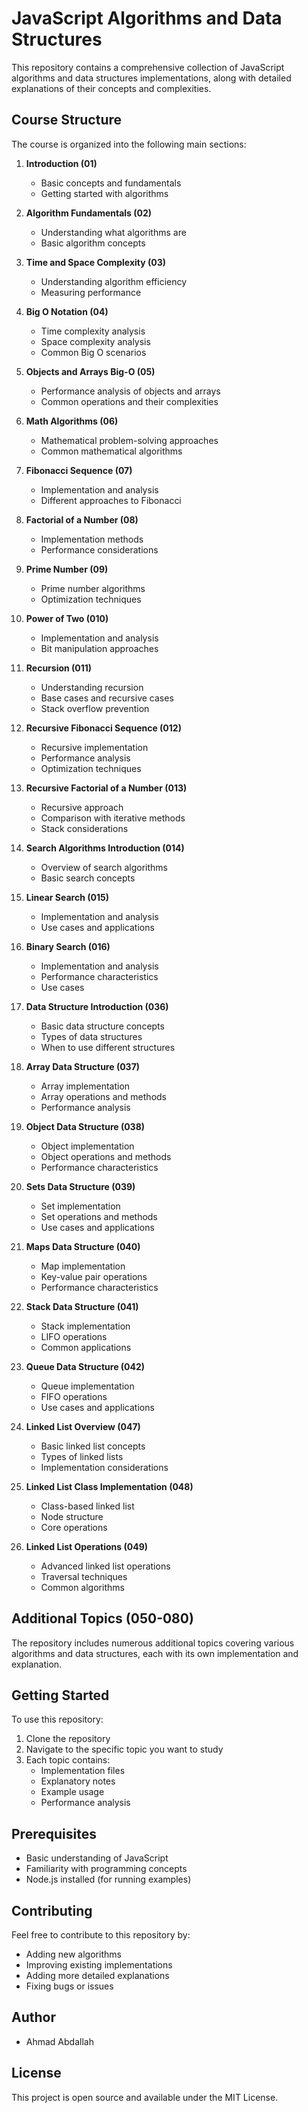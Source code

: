 # JavaScript Algorithms and Data Structures

This repository contains a comprehensive collection of JavaScript algorithms and data structures implementations, along with detailed explanations of their concepts and complexities.

## Course Structure

The course is organized into the following main sections:

1. **Introduction (01)**

   - Basic concepts and fundamentals
   - Getting started with algorithms

2. **Algorithm Fundamentals (02)**

   - Understanding what algorithms are
   - Basic algorithm concepts

3. **Time and Space Complexity (03)**

   - Understanding algorithm efficiency
   - Measuring performance

4. **Big O Notation (04)**

   - Time complexity analysis
   - Space complexity analysis
   - Common Big O scenarios

5. **Objects and Arrays Big-O (05)**

   - Performance analysis of objects and arrays
   - Common operations and their complexities

6. **Math Algorithms (06)**

   - Mathematical problem-solving approaches
   - Common mathematical algorithms

7. **Fibonacci Sequence (07)**

   - Implementation and analysis
   - Different approaches to Fibonacci

8. **Factorial of a Number (08)**

   - Implementation methods
   - Performance considerations

9. **Prime Number (09)**

   - Prime number algorithms
   - Optimization techniques

10. **Power of Two (010)**

    - Implementation and analysis
    - Bit manipulation approaches

11. **Recursion (011)**

    - Understanding recursion
    - Base cases and recursive cases
    - Stack overflow prevention

12. **Recursive Fibonacci Sequence (012)**

    - Recursive implementation
    - Performance analysis
    - Optimization techniques

13. **Recursive Factorial of a Number (013)**

    - Recursive approach
    - Comparison with iterative methods
    - Stack considerations

14. **Search Algorithms Introduction (014)**

    - Overview of search algorithms
    - Basic search concepts

15. **Linear Search (015)**

    - Implementation and analysis
    - Use cases and applications

16. **Binary Search (016)**

    - Implementation and analysis
    - Performance characteristics
    - Use cases

17. **Data Structure Introduction (036)**

    - Basic data structure concepts
    - Types of data structures
    - When to use different structures

18. **Array Data Structure (037)**

    - Array implementation
    - Array operations and methods
    - Performance analysis

19. **Object Data Structure (038)**

    - Object implementation
    - Object operations and methods
    - Performance characteristics

20. **Sets Data Structure (039)**

    - Set implementation
    - Set operations and methods
    - Use cases and applications

21. **Maps Data Structure (040)**

    - Map implementation
    - Key-value pair operations
    - Performance characteristics

22. **Stack Data Structure (041)**

    - Stack implementation
    - LIFO operations
    - Common applications

23. **Queue Data Structure (042)**

    - Queue implementation
    - FIFO operations
    - Use cases and applications

24. **Linked List Overview (047)**

    - Basic linked list concepts
    - Types of linked lists
    - Implementation considerations

25. **Linked List Class Implementation (048)**

    - Class-based linked list
    - Node structure
    - Core operations

26. **Linked List Operations (049)**
    - Advanced linked list operations
    - Traversal techniques
    - Common algorithms

## Additional Topics (050-080)

The repository includes numerous additional topics covering various algorithms and data structures, each with its own implementation and explanation.

## Getting Started

To use this repository:

1. Clone the repository
2. Navigate to the specific topic you want to study
3. Each topic contains:
   - Implementation files
   - Explanatory notes
   - Example usage
   - Performance analysis

## Prerequisites

- Basic understanding of JavaScript
- Familiarity with programming concepts
- Node.js installed (for running examples)

## Contributing

Feel free to contribute to this repository by:

- Adding new algorithms
- Improving existing implementations
- Adding more detailed explanations
- Fixing bugs or issues

## Author

- Ahmad Abdallah

## License

This project is open source and available under the MIT License.
